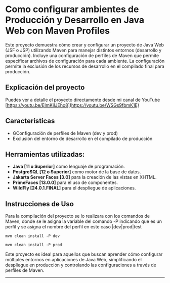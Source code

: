 # Como configurar ambientes de Producción y Desarrollo en Java Web con Maven Profiles

Este proyecto demuestra cómo crear y configurar un proyecto de Java Web (JSF o JSP) utilizando Maven para manejar distintos entornos (desarrollo y producción). Incluye una configuración de perfiles de Maven que permite especificar archivos de configuración para cada ambiente. La configuración permite la exclusión de los recursos de desarrollo en el compilado final para producción.

## Explicación del proyecto

Puedes ver a detalle el proyecto directamente desde mi canal de YouTube [https://youtu.be/EImKiIJEho8](https://youtu.be/WSGs9fbmK1E)


## Características
* GConfiguración de perfiles de Maven (dev y prod)
* Exclusión del entorno de desarrollo en el compilado de producción

##  Herramientas utilizadas:
- **Java [11 o Superior]** como lenguaje de programación.
- **PostgreSQL  [12 o Superior]** como motor de la base de datos.
- **Jakarta Server Faces [3.0]** para la creación de las vistas en XHTML.
- **PrimeFaces [13.0.0]**  para el uso de componentes.
- **WildFly [24.0.1.FINAL]** para el despliegue de aplicaciones.


## Instrucciones de Uso

Para la compilación del proyecto se lo realizara con los comandos de Maven, donde se le asigna la variable del comando -P indicando que es un perfil y se asigna el nombre del perfil en este caso |dev|prod|test
```
mvn clean install -P dev
```

```
mvn clean install -P prod
```


Este proyecto es ideal para aquellos que buscan aprender cómo configurar múltiples entornos en aplicaciones de Java Web, simplificando el despliegue en producción y controlando las configuraciones a través de perfiles de Maven.


---

